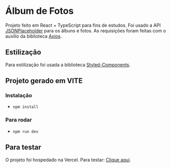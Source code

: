 # Álbum de Fotos

Projeto feito em React + TypeScript para fins de estudos. Foi usado a API [JSONPlaceholder](https://jsonplaceholder.typicode.com/) para os álbuns e fotos. As requisições foram feitas com o auxílio da biblioteca [Axios](https://axios-http.com/).

## Estilização
Para estilização foi usada a biblioteca [Styled-Components](https://styled-components.com/).

## Projeto gerado em VITE

### Instalação
- `npm install`

### Para rodar
- `npm run dev`

## Para testar
O projeto foi hospedado na Vercel. Para testar: [Clique aqui](https://react-album-tau.vercel.app/).